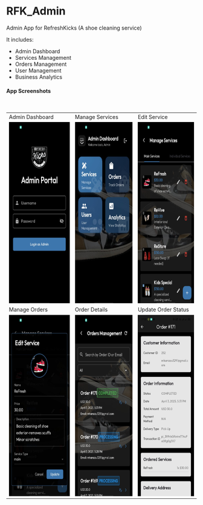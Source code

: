 # RFK_Admin

Admin App for RefreshKicks (A shoe cleaning service)

It includes: 
- Admin Dashboard
- Services Management
- Orders Management
- User Management
- Business Analytics
  
#### App Screenshots

<table>
  <tr>
    <td>Admin Dashboard</td>
     <td>Manage Services</td>
     <td>Edit Service</td>
     
  </tr>
  <tr>
    <td><img src="screenshots/1.jpg" width=270 height=480></td>
    <td><img src="screenshots/2.jpg" width=270 height=480></td>
    <td><img src="screenshots/3.jpg" width=270 height=480></td>
    
  </tr>
  <br>
  <tr>
    <td>Manage Orders</td>
    <td>Order Details</td>
     <td>Update Order Status</td>

  </tr>
  <tr>
    <td><img src="screenshots/4.jpg" width=270 height=480></td>
    <td><img src="screenshots/5.jpg" width=270 height=480></td>
    <td><img src="screenshots/6.jpg" width=270 height=480></td>
  </tr>
 </table>
